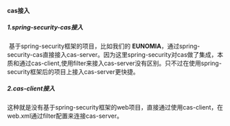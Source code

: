 #### cas接入

##### 1.spring-security-cas接入

​	基于spring-security框架的项目，比如我们的 **EUNOMIA**，通过spring-security-cas直接接入cas-server。因为这里spring-security对cas做了集成，本质和通过cas-client,使用filter来接入cas-server没有区别。只不过在使用spring-security框架后的项目上接入cas-server更快捷。

##### 2.cas-client接入

​	这种就是没有基于spring-security框架的web项目，直接通过使用cas-client，在web.xml通过filter配置来连接cas-server。